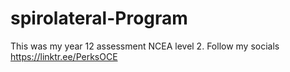 # spirolateral-Program
This was my year 12 assessment NCEA level 2.
Follow my socials
https://linktr.ee/PerksOCE
